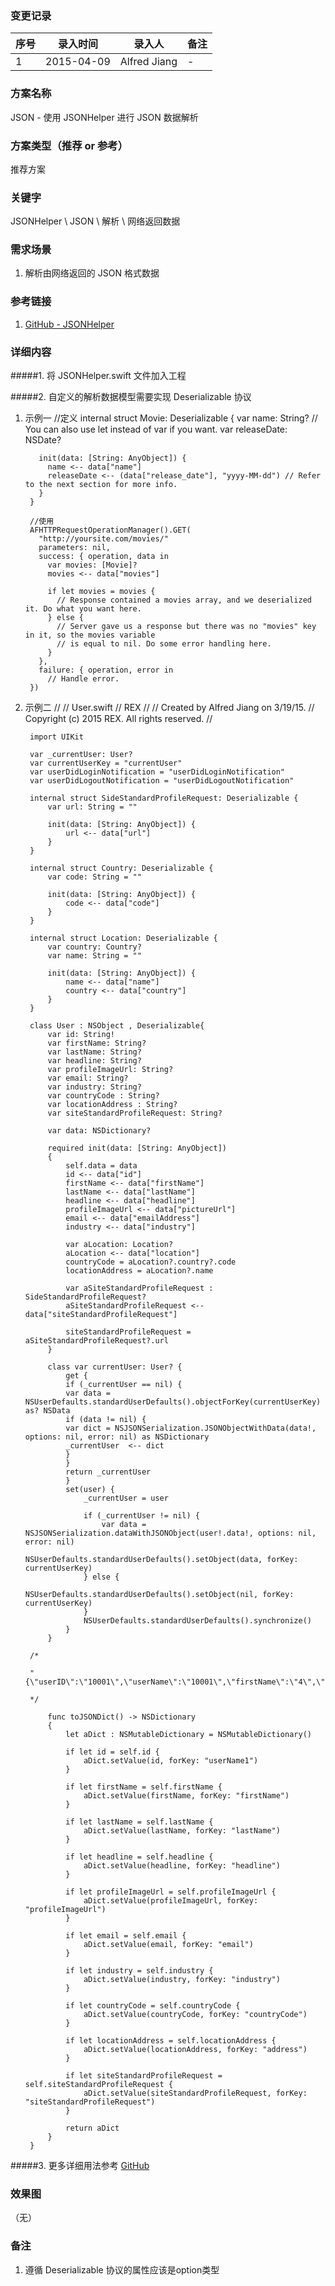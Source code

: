 ### 变更记录
| 序号 | 录入时间 | 录入人 | 备注 |
| -- | -- | -- | -- |
| 1 | 2015-04-09 | Alfred Jiang | - |

### 方案名称
JSON - 使用 JSONHelper 进行 JSON 数据解析

### 方案类型（推荐 or 参考）
推荐方案

### 关键字
JSONHelper \ JSON \ 解析 \ 网络返回数据

### 需求场景
1. 解析由网络返回的 JSON 格式数据

### 参考链接
1. [GitHub - JSONHelper](https://github.com/isair/JSONHelper)

### 详细内容

#####1. 将 JSONHelper.swift 文件加入工程

#####2. 自定义的解析数据模型需要实现 Deserializable 协议

1. 示例一
        //定义
        internal struct Movie: Deserializable {
          var name: String? // You can also use let instead of var if you want.
          var releaseDate: NSDate?

          init(data: [String: AnyObject]) {
            name <-- data["name"]
            releaseDate <-- (data["release_date"], "yyyy-MM-dd") // Refer to the next section for more info.
          }
        }

        //使用
        AFHTTPRequestOperationManager().GET(
          "http://yoursite.com/movies/"
          parameters: nil,
          success: { operation, data in
            var movies: [Movie]?
            movies <-- data["movies"]

            if let movies = movies {
              // Response contained a movies array, and we deserialized it. Do what you want here.
            } else {
              // Server gave us a response but there was no "movies" key in it, so the movies variable
              // is equal to nil. Do some error handling here.
            }
          },
          failure: { operation, error in
            // Handle error.
        })

2. 示例二
        //
        //  User.swift
        //  REX
        //
        //  Created by Alfred Jiang on 3/19/15.
        //  Copyright (c) 2015 REX. All rights reserved.
        //

        import UIKit

        var _currentUser: User?
        var currentUserKey = "currentUser"
        var userDidLoginNotification = "userDidLoginNotification"
        var userDidLogoutNotification = "userDidLogoutNotification"

        internal struct SideStandardProfileRequest: Deserializable {
            var url: String = ""

            init(data: [String: AnyObject]) {
                url <-- data["url"]
            }
        }

        internal struct Country: Deserializable {
            var code: String = ""

            init(data: [String: AnyObject]) {
                code <-- data["code"]
            }
        }

        internal struct Location: Deserializable {
            var country: Country?
            var name: String = ""

            init(data: [String: AnyObject]) {
                name <-- data["name"]
                country <-- data["country"]
            }
        }

        class User : NSObject , Deserializable{
            var id: String!
            var firstName: String?
            var lastName: String?
            var headline: String?
            var profileImageUrl: String?
            var email: String?
            var industry: String?
            var countryCode : String?
            var locationAddress : String?
            var siteStandardProfileRequest: String?

            var data: NSDictionary?

            required init(data: [String: AnyObject])
            {
                self.data = data
                id <-- data["id"]
                firstName <-- data["firstName"]
                lastName <-- data["lastName"]
                headline <-- data["headline"]
                profileImageUrl <-- data["pictureUrl"]
                email <-- data["emailAddress"]
                industry <-- data["industry"]

                var aLocation: Location?
                aLocation <-- data["location"]
                countryCode = aLocation?.country?.code
                locationAddress = aLocation?.name

                var aSiteStandardProfileRequest : SideStandardProfileRequest?
                aSiteStandardProfileRequest <-- data["siteStandardProfileRequest"]

                siteStandardProfileRequest = aSiteStandardProfileRequest?.url
            }

            class var currentUser: User? {
                get {
                if (_currentUser == nil) {
                var data = NSUserDefaults.standardUserDefaults().objectForKey(currentUserKey) as? NSData
                if (data != nil) {
                var dict = NSJSONSerialization.JSONObjectWithData(data!, options: nil, error: nil) as NSDictionary
                _currentUser  <-- dict
                }
                }
                return _currentUser
                }
                set(user) {
                    _currentUser = user

                    if (_currentUser != nil) {
                        var data = NSJSONSerialization.dataWithJSONObject(user!.data!, options: nil, error: nil)
                        NSUserDefaults.standardUserDefaults().setObject(data, forKey: currentUserKey)
                    } else {
                        NSUserDefaults.standardUserDefaults().setObject(nil, forKey: currentUserKey)
                    }
                    NSUserDefaults.standardUserDefaults().synchronize()
                }
            }

        /*

        "{\"userID\":\"10001\",\"userName\":\"10001\",\"firstName\":\"4\",\"lastName\":\"4\",\"displayName\":null,\"email\":\"aaa@aaa.com\",\"password\":\"4\",\"address\":\"4\",\"headline\":null,\"profileImageUrl\":null,\"industry\":null,\"countryCode\":null,\"siteStandardProfileRequest\":null,\"roleId\":\"4\"}"

        */

            func toJSONDict() -> NSDictionary
            {
                let aDict : NSMutableDictionary = NSMutableDictionary()

                if let id = self.id {
                    aDict.setValue(id, forKey: "userName1")
                }

                if let firstName = self.firstName {
                    aDict.setValue(firstName, forKey: "firstName")
                }

                if let lastName = self.lastName {
                    aDict.setValue(lastName, forKey: "lastName")
                }

                if let headline = self.headline {
                    aDict.setValue(headline, forKey: "headline")
                }

                if let profileImageUrl = self.profileImageUrl {
                    aDict.setValue(profileImageUrl, forKey: "profileImageUrl")
                }

                if let email = self.email {
                    aDict.setValue(email, forKey: "email")
                }

                if let industry = self.industry {
                    aDict.setValue(industry, forKey: "industry")
                }

                if let countryCode = self.countryCode {
                    aDict.setValue(countryCode, forKey: "countryCode")
                }

                if let locationAddress = self.locationAddress {
                    aDict.setValue(locationAddress, forKey: "address")
                }

                if let siteStandardProfileRequest = self.siteStandardProfileRequest {
                    aDict.setValue(siteStandardProfileRequest, forKey: "siteStandardProfileRequest")
                }

                return aDict
            }
        }

#####3. 更多详细用法参考 [GitHub](https://github.com/isair/JSONHelper)

### 效果图
（无）

### 备注

1. 遵循 Deserializable 协议的属性应该是option类型
